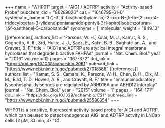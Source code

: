 +++
name = "WHP01"
target = "AIG1 / ADTRP"
activity = "Activity-based Probe"
pubchem_cid = "86289026"
cas = "1646795-61-0"
systematic_name = "(Z)-3',6'-bis(dimethylamino)-3-oxo-N-(5-(5-(2-oxo-4-tridecyloxetan-3-ylidene)pentanamido)pentyl)-3H-spiro[isobenzofuran-1,9'-xanthene]-5-carboxamide"
synonyms = []
molecular_weight = "849.13"


[[references]]
authors_list = "Parsons, W. H., Kolar, M. J., Kamat, S. S., Cognetta, A. B., 3rd, Hulce, J. J., Saez, E., Kahn, B. B., Saghatelian, A., and Cravatt, B. F."
title = "AIG1 and ADTRP are atypical integral membrane hydrolases that degrade bioactive FAHFAs"
journal = "Nat. Chem. Biol."
year = "2016"
volume = 12
pages = "367-372"
doi_link = "https://doi.org/10.1038/nchembio.2051"
pubmed_link = "https://www.ncbi.nlm.nih.gov/pubmed/27018888"
[[references]]
authors_list = "Kamat, S. S., Camara, K., Parsons, W. H., Chen, D. H., Dix, M. M., Bird, T. D., Howell, A. R., and Cravatt, B. F."
title = "Immunomodulatory lysophosphatidylserines are regulated by ABHD16A and ABHD12 interplay"
journal = "Nat. Chem. Biol."
year = "2015"
volume = 11
pages = "164-171"
doi_link = "https://doi.org/10.1038/nchembio.1721"
pubmed_link = "https://www.ncbi.nlm.nih.gov/pubmed/25580854"
+++

WHP01 is a sensitive, fluorescent activity-based probe for AIG1 and ADTRP, which can be used to detect endogenous AIG1 and ADTRP activity in LNCap cells (2 µM, 30 min, 37 °C).

